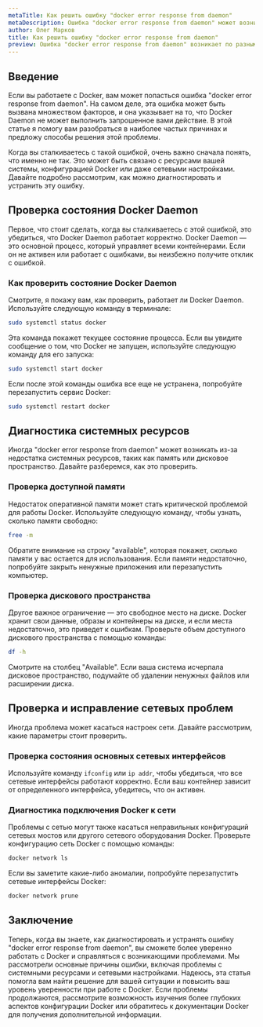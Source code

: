 ```yaml
---
metaTitle: Как решить ошибку "docker error response from daemon"
metaDescription: Ошибка "docker error response from daemon" может возникнуть по разным причинам - от нехватки ресурсов до проблем с сетевыми подключениями. В этой статье мы рассмотрим основные методы ее решения, включая диагностику и устранение неполадок на уровне Docker, а также проверку системных лимитов.
author: Олег Марков
title: Как решить ошибку "docker error response from daemon"
preview: Ошибка "docker error response from daemon" возникает по разным причинам - от нехватки ресурсов до проблем с сетевыми подключениями. В этой статье рассмотрим основные методы ее решения.
---
```


## Введение

Если вы работаете с Docker, вам может попасться ошибка "docker error response from daemon". На самом деле, эта ошибка может быть вызвана множеством факторов, и она указывает на то, что Docker Daemon не может выполнить запрошенное вами действие. В этой статье я помогу вам разобраться в наиболее частых причинах и предложу способы решения этой проблемы.

Когда вы сталкиваетесь с такой ошибкой, очень важно сначала понять, что именно не так. Это может быть связано с ресурсами вашей системы, конфигурацией Docker или даже сетевыми настройками. Давайте подробно рассмотрим, как можно диагностировать и устранить эту ошибку.

## Проверка состояния Docker Daemon

Первое, что стоит сделать, когда вы сталкиваетесь с этой ошибкой, это убедиться, что Docker Daemon работает корректно. Docker Daemon — это основной процесс, который управляет всеми контейнерами. Если он не активен или работает с ошибками, вы неизбежно получите отклик с ошибкой.

### Как проверить состояние Docker Daemon

Смотрите, я покажу вам, как проверить, работает ли Docker Daemon. Используйте следующую команду в терминале:

```bash
sudo systemctl status docker
```

Эта команда покажет текущее состояние процесса. Если вы увидите сообщение о том, что Docker не запущен, используйте следующую команду для его запуска:

```bash
sudo systemctl start docker
```

Если после этой команды ошибка все еще не устранена, попробуйте перезапустить сервис Docker:

```bash
sudo systemctl restart docker
```

## Диагностика системных ресурсов

Иногда "docker error response from daemon" может возникать из-за недостатка системных ресурсов, таких как память или дисковое пространство. Давайте разберемся, как это проверить.

### Проверка доступной памяти

Недостаток оперативной памяти может стать критической проблемой для работы Docker. Используйте следующую команду, чтобы узнать, сколько памяти свободно:

```bash
free -m
```

Обратите внимание на строку "available", которая покажет, сколько памяти у вас остается для использования. Если памяти недостаточно, попробуйте закрыть ненужные приложения или перезапустить компьютер.

### Проверка дискового пространства

Другое важное ограничение — это свободное место на диске. Docker хранит свои данные, образы и контейнеры на диске, и если места недостаточно, это приведет к ошибкам. Проверьте объем доступного дискового пространства с помощью команды:

```bash
df -h
```

Смотрите на столбец "Available". Если ваша система исчерпала дисковое пространство, подумайте об удалении ненужных файлов или расширении диска.

## Проверка и исправление сетевых проблем

Иногда проблема может касаться настроек сети. Давайте рассмотрим, какие параметры стоит проверить.

### Проверка состояния основных сетевых интерфейсов

Используйте команду `ifconfig` или `ip addr`, чтобы убедиться, что все сетевые интерфейсы работают корректно. Если ваш контейнер зависит от определенного интерфейса, убедитесь, что он активен.

### Диагностика подключения Docker к сети

Проблемы с сетью могут также касаться неправильных конфигураций сетевых мостов или другого сетевого оборудования Docker. Проверьте конфигурацию сеть Docker с помощью команды:

```bash
docker network ls
```

Если вы заметите какие-либо аномалии, попробуйте перезапустить сетевые интерфейсы Docker:

```bash
docker network prune
```

## Заключение

Теперь, когда вы знаете, как диагностировать и устранять ошибку "docker error response from daemon", вы сможете более уверенно работать с Docker и справляться с возникающими проблемами. Мы рассмотрели основные причины ошибки, включая проблемы с системными ресурсами и сетевыми настройками. Надеюсь, эта статья помогла вам найти решение для вашей ситуации и повысить ваш уровень уверенности при работе с Docker. Если проблемы продолжаются, рассмотрите возможность изучения более глубоких аспектов конфигурации Docker или обратитесь к документации Docker для получения дополнительной информации.